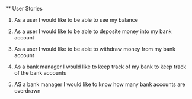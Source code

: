 ** User Stories

1. As a user 
I would like to be able to see my balance

2. As a user 
I would like to be able to deposite money into my bank account

3. As a user 
I would like to be able to withdraw money from my bank account

4. As a bank manager 
I would like to keep track of my bank to keep track of the bank accounts

5. AS a bank manager
I would like to know how many bank accounts are overdrawn